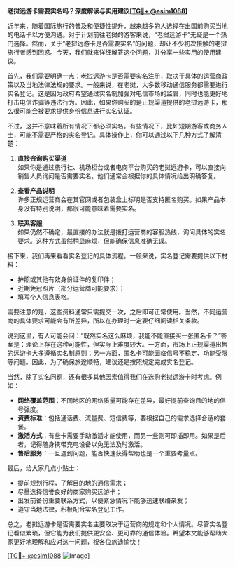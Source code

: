 **老挝远游卡需要实名吗？深度解读与实用建议[[TG💪+ @esim1088](https://t.me/s/esim1088)]**

近年来，随着国际旅行的普及和便捷性提升，越来越多的人选择在出国前购买当地的电话卡以方便沟通。对于计划前往老挝的游客来说，“老挝远游卡”无疑是一个热门选择。然而，关于“老挝远游卡是否需要实名”的问题，却让不少初次接触的老挝旅行者感到困惑。今天，我们就来详细解答这个问题，并分享一些实用的使用建议。

首先，我们需要明确一点：老挝远游卡是否需要实名注册，取决于具体的运营商政策以及当地法律法规的要求。一般来说，在老挝，大多数移动通信服务都需要进行实名登记。这是因为政府希望通过实名制加强对电信市场的监管，同时也能更好地打击电信诈骗等违法行为。因此，如果你购买的是正规渠道提供的老挝远游卡，那么很可能会被要求提供身份信息进行实名认证。

不过，这并不意味着所有情况下都必须实名。有些情况下，比如短期游客或商务人士，可能不需要严格的实名登记。具体操作上，你可以通过以下几种方式了解清楚：

1. **直接咨询购买渠道**  
   如果你是通过旅行社、机场柜台或者电商平台购买的老挝远游卡，可以直接向销售人员询问是否需要实名。他们通常会根据你的具体情况给出明确答复。

2. **查看产品说明**  
   许多正规运营商会在其官网或者包装盒上标明是否支持匿名购买。如果产品本身没有特别说明，那很可能意味着需要实名。

3. **联系客服**  
   如果仍然不确定，最直接的办法就是拨打运营商的客服热线，询问具体的实名要求。这种方式虽然稍显麻烦，但能确保信息准确无误。

接下来，我们再来看看实名登记的具体流程。一般来说，实名登记需要提供以下材料：

- 护照或其他有效身份证件的复印件；
- 近期免冠照片（部分运营商可能要求）；
- 填写个人信息表格。

需要注意的是，这些资料通常只需提交一次，之后即可正常使用。当然，不同运营商的具体要求可能会有所差异，所以在办理时一定要仔细阅读相关条款。

说到这里，有人可能会问：“既然实名这么麻烦，我能不能直接买一张匿名卡？”答案是：理论上存在这种可能性，但实际上难度较大。一方面，市场上正规渠道出售的远游卡大多遵循实名制原则；另一方面，匿名卡可能面临信号不稳定、功能受限等问题。因此，为了确保旅途顺畅，建议还是按照规定完成实名登记。

当然，除了实名问题，还有很多其他因素值得我们在选购老挝远游卡时考虑。例如：

- **网络覆盖范围**：不同地区的网络质量可能存在差异，最好提前查询目的地的信号强度。
- **资费标准**：包括通话费、流量费、短信费等，要根据自己的需求选择合适的套餐。
- **激活方式**：有些卡需要手动激活才能使用，而另一些则可即插即用。如果是后者，记得随身携带充电设备以免无法及时激活。
- **售后服务**：一旦遇到问题，能否快速获得帮助也是一个重要考量点。

最后，给大家几点小贴士：

- 提前规划行程，了解目的地的通信需求；
- 尽量选择信誉良好的商家购买远游卡；
- 出发前备份重要联系方式，以便紧急情况下能够迅速联络亲友；
- 遵守当地法律，积极配合实名登记工作。

总之，老挝远游卡是否需要实名主要取决于运营商的规定和个人情况。尽管实名登记看似繁琐，但它能为我们提供更安全、更可靠的通信体验。希望本文能够帮助大家更好地理解和应对这一问题，祝各位旅途愉快！

[[TG💪+ @esim1088](https://t.me/s/esim1088) ![Image](https://i.postimg.cc/4NQfJmqS/Snipaste-2025-05-13-00-14-12.png)]